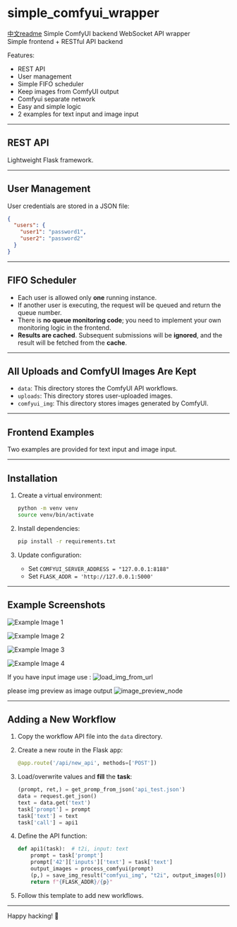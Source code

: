 # simple_comfyui_wrapper

[中文readme](https://github.com/endofD/simple_comfyui_wrapper/raw/refs/heads/main/README_CN.md)
Simple ComfyUI backend WebSocket API wrapper  
Simple frontend + RESTful API backend  

Features:
- REST API
- User management
- Simple FIFO scheduler
- Keep images from ComfyUI output
- Comfyui separate network
- Easy and simple logic
- 2 examples for text input and image input

---

## REST API

Lightweight Flask framework.

---

## User Management

User credentials are stored in a JSON file:

```json
{
  "users": {
    "user1": "password1",
    "user2": "password2"
  }
}
```

---

## FIFO Scheduler

- Each user is allowed only **one** running instance.
- If another user is executing, the request will be queued and return the queue number.
- There is **no queue monitoring code**; you need to implement your own monitoring logic in the frontend.
- **Results are cached**. Subsequent submissions will be **ignored**, and the result will be fetched from the **cache**.

---

## All Uploads and ComfyUI Images Are Kept

- `data`: This directory stores the ComfyUI API workflows.
- `uploads`: This directory stores user-uploaded images.
- `comfyui_img`: This directory stores images generated by ComfyUI.

---

## Frontend Examples

Two examples are provided for text input and image input.

---

## Installation

1. Create a virtual environment:
   ```bash
   python -m venv venv
   source venv/bin/activate
   ```

2. Install dependencies:
   ```bash
   pip install -r requirements.txt
   ```

3. Update configuration:
   - Set `COMFYUI_SERVER_ADDRESS = "127.0.0.1:8188"`
   - Set `FLASK_ADDR = 'http://127.0.0.1:5000'`

---

## Example Screenshots

![Example Image 1](https://github.com/endofD/simple_comfyui_wrapper/raw/refs/heads/main/screen_shot/1.png)

![Example Image 2](https://github.com/endofD/simple_comfyui_wrapper/raw/refs/heads/main/screen_shot/2.png)

![Example Image 3](https://github.com/endofD/simple_comfyui_wrapper/raw/refs/heads/main/screen_shot/3.png)

![Example Image 4](https://github.com/endofD/simple_comfyui_wrapper/raw/refs/heads/main/screen_shot/4.png)


If you have input image use : 
![load_img_from_url](https://github.com/endofD/simple_comfyui_wrapper/raw/refs/heads/main/screen_shot/input_img.png) 


please img preview as  image output 
![image_preview_node](https://github.com/endofD/simple_comfyui_wrapper/raw/refs/heads/main/screen_shot/output_img.png)

---

## Adding a New Workflow

1. Copy the workflow API file into the `data` directory.

2. Create a new route in the Flask app:
   ```python
   @app.route('/api/new_api', methods=['POST'])
   ```

3. Load/overwrite values and **fill** the **task**:
   ```python
   (prompt, ret,) = get_promp_from_json('api_test.json')
   data = request.get_json()
   text = data.get('text')
   task['prompt'] = prompt
   task['text'] = text
   task['call'] = api1
   ```

4. Define the API function:
   ```python
   def api1(task):  # t2i, input: text
       prompt = task['prompt']
       prompt['42']['inputs']['text'] = task['text']
       output_images = process_comfyui(prompt)
       (p,) = save_img_result("comfyui_img", "t2i", output_images[0])   #output_image array is all output image_preview 
       return f"{FLASK_ADDR}/{p}"
   ```

5. Follow this template to add new workflows.

---

Happy hacking! 🚀
